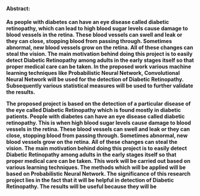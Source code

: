 <bold><h4>Abstract:<bold><h4>													

As people with diabetes can have an eye disease called diabetic retinopathy, which can lead to high blood sugar levels cause damage to blood vessels in the retina. These blood vessels can swell and leak or they can close, stopping blood from passing through. Sometimes abnormal, new blood vessels grow on the retina. All of these changes can steal the vision.​​ The main motivation behind doing this project is to easily detect Diabetic Retinopathy among adults in the early stages itself so that proper medical care can be taken. In the proposed work various machine learning techniques like Probabilistic Neural Network, Convolutional Neural Network will be used for the detection of Diabetic Retinopathy. Subsequently various statistical measures will be used to further validate the results. 


The proposed project is based on the detection of a particular disease of the eye called Diabetic Retinopathy which is found mostly in diabetic patients. People with diabetes can have an eye disease called diabetic retinopathy. This is when high blood sugar levels cause damage to blood vessels in the retina. These blood vessels can swell and leak or they can close, stopping blood from passing through. Sometimes abnormal, new blood vessels grow on the retina. All of these changes can steal the vision.​​ The main motivation behind doing this project is to easily detect Diabetic Retinopathy among adults in the early stages itself so that proper medical care can be taken. This work will be carried out based on various learning techniques. The methods which will be applied will be based on Probabilistic Neural Network. The significance of this research project lies in the fact that it will be helpful in detection of Diabetic Retinopathy. The results will be useful because they will be 
